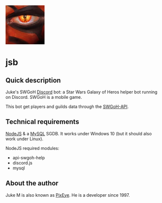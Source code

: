 ![Logo of JsB](Assets/Maul-s-eye_128x128.jpg)

# jsb

## Quick description

Juke's SWGoH [Discord](https://discordapp.com/) bot: a Star Wars Galaxy of Heros helper bot running on Discord. SWGoH is a mobile game.

This bot get players and guilds data through the [SWGoH-API](https://api.swgoh.help/).

## Technical requirements

[NodeJS](https://nodejs.org/en/) & a [MySQL](https://dev.mysql.com/) SGDB.
It works under Windows 10 (but it should also work under Linux).

NodeJS required modules:

* api-swgoh-help
* discord.js
* mysql

## About the author

Juke M is also known as [PixEye](http://pixeye.net). He is a developer since 1997.